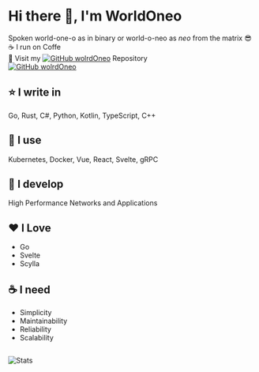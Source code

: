 # Hi there 👋, I'm WorldOneo
Spoken world-one-o as in binary or world-o-neo as _neo_ from the matrix 😎   
☕ I run on Coffe   
🎄 Visit my [![GitHub wolrdOneo](https://img.shields.io/badge/-Advent%20Of%20Code-blue?style=for-the-badge)](https://github.com/worldOneo/aoc) Repository   
[![GitHub wolrdOneo](https://img.shields.io/github/followers/worldOneo?label=Follow&style=social)](https://github.com/worldOneo)   
## ⭐ I write in 
  Go, Rust, C#, Python, Kotlin, TypeScript, C++
## 🌈 I use
  Kubernetes, Docker, Vue, React, Svelte, gRPC 
## 🌠 I develop
  High Performance Networks and Applications
## ❤️ I Love
  - Go
  - Svelte
  - Scylla
## ☕ I need
  - Simplicity
  - Maintainability
  - Reliability
  - Scalability  
##
![Stats](https://github-readme-stats.vercel.app/api?username=worldOneo&count_private=true&include_all_commits=true&show_icons=true&theme=gotham)
